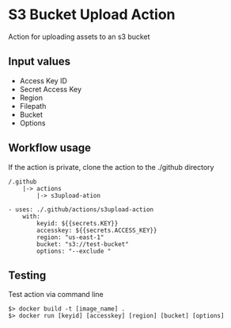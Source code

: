 
# S3 Bucket Upload Action
Action for uploading assets to an s3 bucket
## Input values
- Access Key ID
- Secret Access Key
- Region
- Filepath 
- Bucket
- Options


## Workflow usage
If the action is private, clone the action to the ./github directory
```
/.github
    |-> actions
        |-> s3upload-ation
```
```
- uses: ./.github/actions/s3upload-action
    with:
        keyid: ${{secrets.KEY}}
        accesskey: ${{secrets.ACCESS_KEY}}
        region: "us-east-1"
        bucket: "s3://test-bucket"
        options: "--exclude "
```

## Testing
Test action via command line
```
$> docker build -t [image_name] .
$> docker run [keyid] [accesskey] [region] [bucket] [options]
```